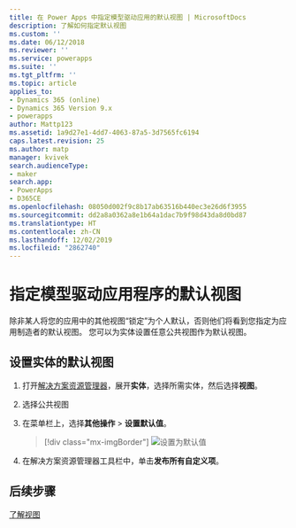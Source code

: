 ```yaml
---
title: 在 Power Apps 中指定模型驱动应用的默认视图 | MicrosoftDocs
description: 了解如何指定默认视图
ms.custom: ''
ms.date: 06/12/2018
ms.reviewer: ''
ms.service: powerapps
ms.suite: ''
ms.tgt_pltfrm: ''
ms.topic: article
applies_to:
- Dynamics 365 (online)
- Dynamics 365 Version 9.x
- powerapps
author: Mattp123
ms.assetid: 1a9d27e1-4dd7-4063-87a5-3d7565fc6194
caps.latest.revision: 25
ms.author: matp
manager: kvivek
search.audienceType:
- maker
search.app:
- PowerApps
- D365CE
ms.openlocfilehash: 08050d002f9c8b17ab63516b440ec3e26d6f3955
ms.sourcegitcommit: dd2a8a0362a8e1b64a1dac7b9f98d43da8d0bd87
ms.translationtype: HT
ms.contentlocale: zh-CN
ms.lasthandoff: 12/02/2019
ms.locfileid: "2862740"
---
```

# <a name="specify-a-model-driven-app-default-view"></a>指定模型驱动应用程序的默认视图

<a name="BKMK_SetDefaultView"></a>   

除非某人将您的应用中的其他视图“锁定”为个人默认，否则他们将看到您指定为应用制造者的默认视图。 您可以为实体设置任意公共视图作为默认视图。  
  
## <a name="set-the-default-view-for-an-entity"></a>设置实体的默认视图  
  
1.  打开[解决方案资源管理器](advanced-navigation.md#solution-explorer)，展开**实体**，选择所需实体，然后选择**视图**。    
  
2.  选择公共视图  
  
3.  在菜单栏上，选择**其他操作** > **设置默认值**。  

    > [!div class="mx-imgBorder"] 
    > ![设置为默认值](media/set-as-default-menu.png)
  
4.  在解决方案资源管理器工具栏中，单击**发布所有自定义项**。  

## <a name="next-steps"></a>后续步骤
[了解视图](create-edit-views.md)
